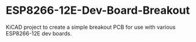 # ESP8266-12E-Dev-Board-Breakout
KiCAD project to create a simple breakout PCB for use with various ESP8266-12E dev boards.
